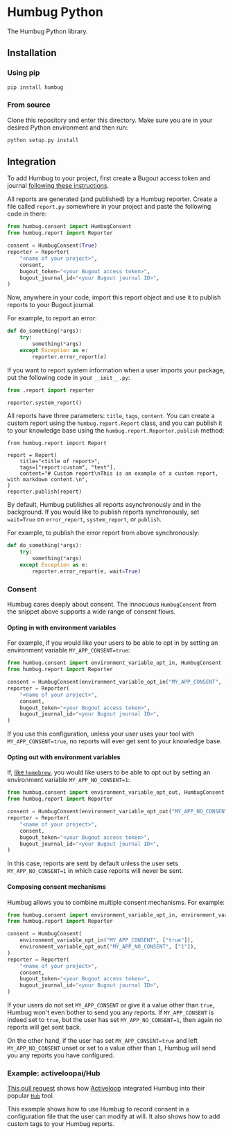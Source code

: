# Humbug Python

The Humbug Python library.

## Installation

### Using pip

```bash
pip install humbug
```

### From source

Clone this repository and enter this directory. Make sure you are in your desired Python environment
and then run:

```bash
python setup.py install
```

## Integration

To add Humbug to your project, first create a Bugout access token and journal [following these
instructions](../README.md#trying-it-out).

All reports are generated (and published) by a Humbug reporter. Create a file called `report.py`
somewhere in your project and paste the following code in there:

```python
from humbug.consent import HumbugConsent
from humbug.report import Reporter

consent = HumbugConsent(True)
reporter = Reporter(
    "<name of your project>",
    consent,
    bugout_token="<your Bugout access token>",
    bugout_journal_id="<your Bugout journal ID>",
)
```

Now, anywhere in your code, import this report object and use it to publish reports to your
Bugout journal.

For example, to report an error:

```python
def do_something(*args):
    try:
        something(*args)
    except Exception as e:
        reporter.error_report(e)
```

If you want to report system information when a user imports your package, put the following code
in your `__init__.py`:

```python
from .report import reporter

reporter.system_report()
```

All reports have three parameters: `title`, `tags`, `content`. You can create a custom report using
the `humbug.report.Report` class, and you can publish it to your knowledge base using the
`humbug.report.Reporter.publish` method:

```
from humbug.report import Report

report = Report(
    title="<title of report>",
    tags=["report:custom", "test"],
    content="# Custom report\nThis is an example of a custom report, with markdown content.\n",
)
reporter.publish(report)
```

By default, Humbug publishes all reports asynchronously and in the background. If you would like to
publish reports synchronously, set `wait=True` on `error_report`, `system_report`, or `publish`.

For example, to publish the error report from above synchronously:

```python
def do_something(*args):
    try:
        something(*args)
    except Exception as e:
        reporter.error_report(e, wait=True)
```

### Consent

Humbug cares deeply about consent. The innocuous `HumbugConsent` from the snippet above supports
a wide range of consent flows.

#### Opting in with environment variables

For example, if you would like your users to be able to opt in by setting an environment variable
`MY_APP_CONSENT=true`:

```python
from humbug.consent import environment_variable_opt_in, HumbugConsent
from humbug.report import Reporter

consent = HumbugConsent(environment_variable_opt_in("MY_APP_CONSENT", ["true"]))
reporter = Reporter(
    "<name of your project>",
    consent,
    bugout_token="<your Bugout access token>",
    bugout_journal_id="<your Bugout journal ID>",
)
```

If you use this configuration, unless your user uses your tool with `MY_APP_CONSENT=true`, no
reports will ever get sent to your knowledge base.

#### Opting out with environment variables

If, [like `homebrew`](https://docs.brew.sh/Analytics#opting-out), you would like users to be able to
opt out by setting an environment variable `MY_APP_NO_CONSENT=1`:

```python
from humbug.consent import environment_variable_opt_out, HumbugConsent
from humbug.report import Reporter

consent = HumbugConsent(environment_variable_opt_out("MY_APP_NO_CONSENT", ["1"]))
reporter = Reporter(
    "<name of your project>",
    consent,
    bugout_token="<your Bugout access token>",
    bugout_journal_id="<your Bugout journal ID>",
)
```

In this case, reports are sent by default unless the user sets `MY_APP_NO_CONSENT=1` in which
case reports will never be sent.

#### Composing consent mechanisms

Humbug allows you to combine multiple consent mechanisms. For example:

```python
from humbug.consent import environment_variable_opt_in, environment_variable_opt_out, HumbugConsent
from humbug.report import Reporter

consent = HumbugConsent(
    environment_variable_opt_in("MY_APP_CONSENT", ["true"]),
    environment_variable_opt_out("MY_APP_NO_CONSENT", ["1"]),
)
reporter = Reporter(
    "<name of your project>",
    consent,
    bugout_token="<your Bugout access token>",
    bugout_journal_id="<your Bugout journal ID>",
)
```

If your users do not set `MY_APP_CONSENT` or give it a value other than `true`, Humbug won't even
bother to send you any reports. If `MY_APP_CONSENT` is indeed set to `true`, but the user has
set `MY_APP_NO_CONSENT=1`, then again no reports will get sent back.

On the other hand, if the user has set `MY_APP_CONSENT=true` and left `MY_APP_NO_CONSENT` unset or
set to a value other than `1`, Humbug will send you any reports you have configured.

### Example: activeloopai/Hub

[This pull request](https://github.com/activeloopai/Hub/pull/624) shows how
[Activeloop](https://www.activeloop.ai/) integrated Humbug into their popular
[`Hub`](https://github.com/activeloopai/Hub) tool.

This example shows how to use Humbug to record consent in a configuration file that the user
can modify at will. It also shows how to add custom tags to your Humbug reports.
